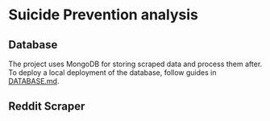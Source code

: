 # Suicide Prevention analysis

## Database

The project uses MongoDB for storing scraped data and process them after. To deploy a local deployment of the database, follow guides in [DATABASE.md](DATABASE.md).

## Reddit Scraper
